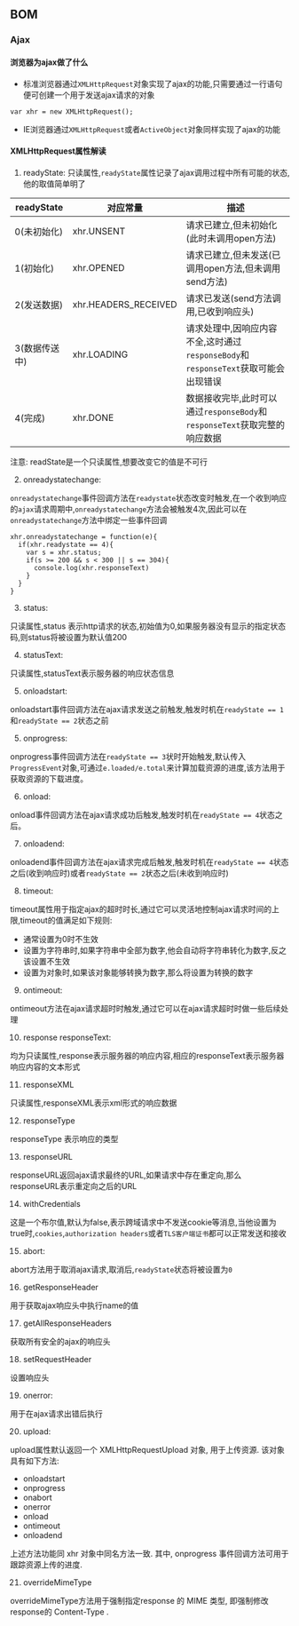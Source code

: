 ## BOM

### Ajax

#### 浏览器为ajax做了什么

+ 标准浏览器通过`XMLHttpRequest`对象实现了ajax的功能,只需要通过一行语句便可创建一个用于发送ajax请求的对象
```
var xhr = new XMLHttpRequest();
```

+ IE浏览器通过`XMLHttpRequest`或者`ActiveObject`对象同样实现了ajax的功能

#### XMLHttpRequest属性解读

1. readyState: 
只读属性,`readyState`属性记录了ajax调用过程中所有可能的状态,他的取值简单明了

readyState | 对应常量 | 描述 |
---------- | ------- | -----|
0(未初始化) | xhr.UNSENT | 请求已建立,但未初始化(此时未调用open方法)
1(初始化)   | xhr.OPENED | 请求已建立,但未发送(已调用open方法,但未调用send方法)
2(发送数据) | xhr.HEADERS_RECEIVED | 请求已发送(send方法调用,已收到响应头)
3(数据传送中) | xhr.LOADING | 请求处理中,因响应内容不全,这时通过`responseBody`和`responseText`获取可能会出现错误
4(完成) | xhr.DONE | 数据接收完毕,此时可以通过`responseBody`和`responseText`获取完整的响应数据

注意: readState是一个只读属性,想要改变它的值是不可行

2. onreadystatechange:

`onreadystatechange`事件回调方法在`readystate`状态改变时触发,在一个收到响应的`ajax`请求周期中,`onreadystatechange`方法会被触发4次,因此可以在`onreadystatechange`方法中绑定一些事件回调

```
xhr.onreadystatechange = function(e){
  if(xhr.readystate == 4){
    var s = xhr.status;
    if(s >= 200 && s < 300 || s == 304){
      console.log(xhr.responseText)
    }
  }
}
```

3. status:

只读属性,status 表示http请求的状态,初始值为0,如果服务器没有显示的指定状态码,则status将被设置为默认值200

4. statusText:

只读属性,statusText表示服务器的响应状态信息

5. onloadstart:

onloadstart事件回调方法在ajax请求发送之前触发,触发时机在`readyState == 1`和`readyState == 2`状态之前

5. onprogress:

onprogress事件回调方法在`readyState == 3`状时开始触发,默认传入`ProgressEvent`对象,可通过`e.loaded/e.total`来计算加载资源的进度,该方法用于获取资源的下载进度。

6. onload:

onload事件回调方法在ajax请求成功后触发,触发时机在`readyState == 4`状态之后。

7. onloadend:

onloadend事件回调方法在ajax请求完成后触发,触发时机在`readyState == 4`状态之后(收到响应时)或者`readyState == 2`状态之后(未收到响应时)

8. timeout:

timeout属性用于指定ajax的超时时长,通过它可以灵活地控制ajax请求时间的上限,timeout的值满足如下规则:

+ 通常设置为0时不生效
+ 设置为字符串时,如果字符串中全部为数字,他会自动将字符串转化为数字,反之该设置不生效
+ 设置为对象时,如果该对象能够转换为数字,那么将设置为转换的数字

9. ontimeout:

ontimeout方法在ajax请求超时时触发,通过它可以在ajax请求超时时做一些后续处理

10. response responseText:

均为只读属性,response表示服务器的响应内容,相应的responseText表示服务器响应内容的文本形式

11. responseXML

只读属性,responseXML表示xml形式的响应数据

12. responseType

responseType 表示响应的类型

13. responseURL

responseURL返回ajax请求最终的URL,如果请求中存在重定向,那么responseURL表示重定向之后的URL

14. withCredentials

这是一个布尔值,默认为false,表示跨域请求中不发送cookie等消息,当他设置为true时,`cookies`,`authorization headers`或者`TLS客户端证书`都可以正常发送和接收

15. abort:

abort方法用于取消ajax请求,取消后,`readyState`状态将被设置为`0`

16. getResponseHeader

用于获取ajax响应头中执行name的值

17. getAllResponseHeaders

获取所有安全的ajax的响应头

18. setRequestHeader

设置响应头

19. onerror:

用于在ajax请求出错后执行

20. upload:

upload属性默认返回一个 XMLHttpRequestUpload 对象, 用于上传资源. 该对象具有如下方法:

+ onloadstart
+ onprogress
+ onabort
+ onerror
+ onload
+ ontimeout
+ onloadend

上述方法功能同 xhr 对象中同名方法一致. 其中, onprogress 事件回调方法可用于跟踪资源上传的进度.

21. overrideMimeType

overrideMimeType方法用于强制指定response 的 MIME 类型, 即强制修改response的 Content-Type .
